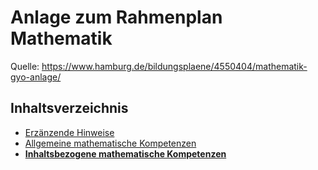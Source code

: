 # Anlage zum Rahmenplan Mathematik

Quelle: https://www.hamburg.de/bildungsplaene/4550404/mathematik-gyo-anlage/

## Inhaltsverzeichnis

- [Erzänzende Hinweise](/anlage-zum-rahmenplan/ergaenzende-hinweise.md)
- [Allgemeine mathematische Kompetenzen](/anlage-zum-rahmenplan/allgemeine-mathematische-kompezenzen.md)
- [**Inhaltsbezogene mathematische Kompetenzen**](/anlage-zum-rahmenplan/inhaltsbezogene-mathematische-kompetenzen.md)
